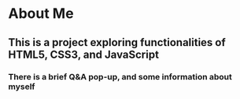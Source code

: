 # About Me

## This is a project exploring functionalities of HTML5, CSS3, and JavaScript

### There is a brief Q&A pop-up, and some information about myself
